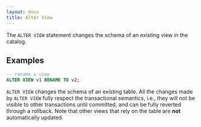 ```yaml
---
layout: docu
title: Alter View
---
```


The `ALTER VIEW` statement changes the schema of an existing view in the catalog.

## Examples

```sql
-- rename a view
ALTER VIEW v1 RENAME TO v2;
```

`ALTER VIEW` changes the schema of an existing table. All the changes made by `ALTER VIEW` fully respect the transactional semantics, i.e., they will not be visible to other transactions until committed, and can be fully reverted through a rollback. Note that other views that rely on the table are **not** automatically updated.
